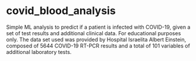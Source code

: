# covid_blood_analysis
Simple ML analysis to predict if a patient is infected with COVID-19, given a set of test results and additional clinical data.
For educational purposes only.
The data set used was provided by Hospital Israelita Albert Einstein, composed of 5644 COVID-19 RT-PCR results and a total of 101 variables of additional laboratory tests.
